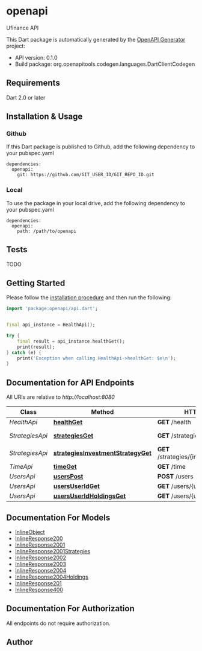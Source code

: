 # openapi
Ufinance API

This Dart package is automatically generated by the [OpenAPI Generator](https://openapi-generator.tech) project:

- API version: 0.1.0
- Build package: org.openapitools.codegen.languages.DartClientCodegen

## Requirements

Dart 2.0 or later

## Installation & Usage

### Github
If this Dart package is published to Github, add the following dependency to your pubspec.yaml
```
dependencies:
  openapi:
    git: https://github.com/GIT_USER_ID/GIT_REPO_ID.git
```

### Local
To use the package in your local drive, add the following dependency to your pubspec.yaml
```
dependencies:
  openapi:
    path: /path/to/openapi
```

## Tests

TODO

## Getting Started

Please follow the [installation procedure](#installation--usage) and then run the following:

```dart
import 'package:openapi/api.dart';


final api_instance = HealthApi();

try {
    final result = api_instance.healthGet();
    print(result);
} catch (e) {
    print('Exception when calling HealthApi->healthGet: $e\n');
}

```

## Documentation for API Endpoints

All URIs are relative to *http://localhost:8080*

Class | Method | HTTP request | Description
------------ | ------------- | ------------- | -------------
*HealthApi* | [**healthGet**](doc//HealthApi.md#healthget) | **GET** /health | Healthcheck
*StrategiesApi* | [**strategiesGet**](doc//StrategiesApi.md#strategiesget) | **GET** /strategies | Get strategies
*StrategiesApi* | [**strategiesInvestmentStrategyGet**](doc//StrategiesApi.md#strategiesinvestmentstrategyget) | **GET** /strategies/{investment_strategy} | Get strategy
*TimeApi* | [**timeGet**](doc//TimeApi.md#timeget) | **GET** /time | Get time
*UsersApi* | [**usersPost**](doc//UsersApi.md#userspost) | **POST** /users | Register
*UsersApi* | [**usersUserIdGet**](doc//UsersApi.md#usersuseridget) | **GET** /users/{user_id} | Get user
*UsersApi* | [**usersUserIdHoldingsGet**](doc//UsersApi.md#usersuseridholdingsget) | **GET** /users/{user_id}/holdings | Get user


## Documentation For Models

 - [InlineObject](doc//InlineObject.md)
 - [InlineResponse200](doc//InlineResponse200.md)
 - [InlineResponse2001](doc//InlineResponse2001.md)
 - [InlineResponse2001Strategies](doc//InlineResponse2001Strategies.md)
 - [InlineResponse2002](doc//InlineResponse2002.md)
 - [InlineResponse2003](doc//InlineResponse2003.md)
 - [InlineResponse2004](doc//InlineResponse2004.md)
 - [InlineResponse2004Holdings](doc//InlineResponse2004Holdings.md)
 - [InlineResponse201](doc//InlineResponse201.md)
 - [InlineResponse400](doc//InlineResponse400.md)


## Documentation For Authorization

 All endpoints do not require authorization.


## Author




